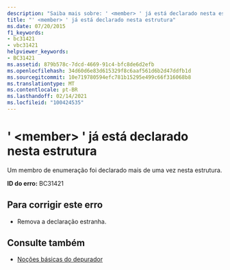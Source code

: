 ```yaml
---
description: "Saiba mais sobre: ' <member> ' já está declarado nesta estrutura"
title: "' <member> ' já está declarado nesta estrutura"
ms.date: 07/20/2015
f1_keywords:
- bc31421
- vbc31421
helpviewer_keywords:
- BC31421
ms.assetid: 879b578c-7dcd-4669-91c4-bfc8de6d2efb
ms.openlocfilehash: 34d60d6e83d615329f8c6aaf561d6b2d47ddfb1d
ms.sourcegitcommit: 10e719780594efc781b15295e499c66f316068b8
ms.translationtype: MT
ms.contentlocale: pt-BR
ms.lasthandoff: 02/14/2021
ms.locfileid: "100424535"
---
```

# <a name="member-is-already-declared-in-this-structure"></a>' \<member> ' já está declarado nesta estrutura

Um membro de enumeração foi declarado mais de uma vez nesta estrutura.  
  
 **ID do erro:** BC31421  
  
## <a name="to-correct-this-error"></a>Para corrigir este erro  
  
- Remova a declaração estranha.  
  
## <a name="see-also"></a>Consulte também

- [Noções básicas do depurador](/visualstudio/debugger/debugger-feature-tour)
